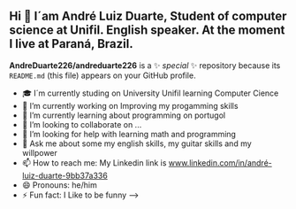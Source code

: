 ## Hi 👋 I´am André Luiz Duarte, Student of computer science at Unifil. English speaker. At the moment I live at Paraná, Brazil.

**AndreDuarte226/andreduarte226** is a ✨ _special_ ✨ repository because its `README.md` (this file) appears on your GitHub profile.

- 🎓 I´m currently studing on University Unifil learning Computer Cience 
- 🔭 I’m currently working on Improving my progamming skills
- 🌱 I’m currently learning about programming on portugol
- 👯 I’m looking to collaborate on ...
- 🤔 I’m looking for help with learning math and programming 
- 💬 Ask me about some my english skills, my guitar skills and my willpower
- 📫 How to reach me: My Linkedin link is www.linkedin.com/in/andré-luiz-duarte-9bb37a336
- 😄 Pronouns: he/him
- ⚡ Fun fact: I Like to be funny 
-->
